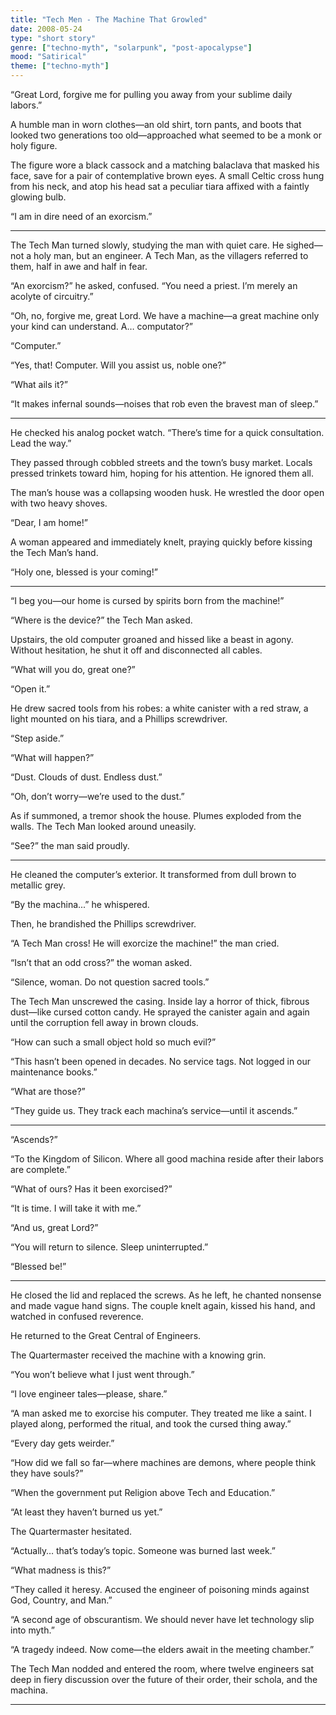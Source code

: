 ```yaml
---
title: "Tech Men - The Machine That Growled"
date: 2008-05-24
type: "short story"
genre: ["techno-myth", "solarpunk", "post-apocalypse"]
mood: "Satirical"
theme: ["techno-myth"]
---
```


“Great Lord, forgive me for pulling you away from your sublime daily labors.”

A humble man in worn clothes—an old shirt, torn pants, and boots that looked two generations too old—approached what seemed to be a monk or holy figure.

The figure wore a black cassock and a matching balaclava that masked his face, save for a pair of contemplative brown eyes. A small Celtic cross hung from his neck, and atop his head sat a peculiar tiara affixed with a faintly glowing bulb.

“I am in dire need of an exorcism.”

---

The Tech Man turned slowly, studying the man with quiet care. He sighed—not a holy man, but an engineer. A Tech Man, as the villagers referred to them, half in awe and half in fear.

“An exorcism?” he asked, confused. “You need a priest. I’m merely an acolyte of circuitry.”

“Oh, no, forgive me, great Lord. We have a machine—a great machine only your kind can understand. A… computator?”

“Computer.”

“Yes, that! Computer. Will you assist us, noble one?”

“What ails it?”

“It makes infernal sounds—noises that rob even the bravest man of sleep.”

---

He checked his analog pocket watch. “There’s time for a quick consultation. Lead the way.”

They passed through cobbled streets and the town’s busy market. Locals pressed trinkets toward him, hoping for his attention. He ignored them all.

The man’s house was a collapsing wooden husk. He wrestled the door open with two heavy shoves.

“Dear, I am home!”

A woman appeared and immediately knelt, praying quickly before kissing the Tech Man’s hand.

“Holy one, blessed is your coming!”

---

“I beg you—our home is cursed by spirits born from the machine!”

“Where is the device?” the Tech Man asked.

Upstairs, the old computer groaned and hissed like a beast in agony. Without hesitation, he shut it off and disconnected all cables.

“What will you do, great one?”

“Open it.”

He drew sacred tools from his robes: a white canister with a red straw, a light mounted on his tiara, and a Phillips screwdriver.

“Step aside.”

“What will happen?”

“Dust. Clouds of dust. Endless dust.”

“Oh, don’t worry—we’re used to the dust.”

As if summoned, a tremor shook the house. Plumes exploded from the walls. The Tech Man looked around uneasily.

“See?” the man said proudly.

---

He cleaned the computer’s exterior. It transformed from dull brown to metallic grey.

“By the machina...” he whispered.

Then, he brandished the Phillips screwdriver.

“A Tech Man cross! He will exorcize the machine!” the man cried.

“Isn’t that an odd cross?” the woman asked.

“Silence, woman. Do not question sacred tools.”

The Tech Man unscrewed the casing. Inside lay a horror of thick, fibrous dust—like cursed cotton candy. He sprayed the canister again and again until the corruption fell away in brown clouds.

“How can such a small object hold so much evil?”

“This hasn’t been opened in decades. No service tags. Not logged in our maintenance books.”

“What are those?”

“They guide us. They track each machina’s service—until it ascends.”

---

“Ascends?”

“To the Kingdom of Silicon. Where all good machina reside after their labors are complete.”

“What of ours? Has it been exorcised?”

“It is time. I will take it with me.”

“And us, great Lord?”

“You will return to silence. Sleep uninterrupted.”

“Blessed be!”

---

He closed the lid and replaced the screws. As he left, he chanted nonsense and made vague hand signs. The couple knelt again, kissed his hand, and watched in confused reverence.

He returned to the Great Central of Engineers.

The Quartermaster received the machine with a knowing grin.

“You won’t believe what I just went through.”

“I love engineer tales—please, share.”

“A man asked me to exorcise his computer. They treated me like a saint. I played along, performed the ritual, and took the cursed thing away.”

“Every day gets weirder.”

“How did we fall so far—where machines are demons, where people think they have souls?”

“When the government put Religion above Tech and Education.”

“At least they haven’t burned us yet.”

The Quartermaster hesitated.

“Actually… that’s today’s topic. Someone was burned last week.”

“What madness is this?”

“They called it heresy. Accused the engineer of poisoning minds against God, Country, and Man.”

“A second age of obscurantism. We should never have let technology slip into myth.”

“A tragedy indeed. Now come—the elders await in the meeting chamber.”

The Tech Man nodded and entered the room, where twelve engineers sat deep in fiery discussion over the future of their order, their schola, and the machina.

---
